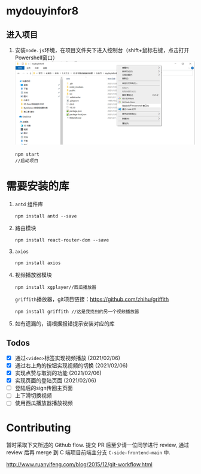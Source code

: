 # mydouyinfor8

## 进入项目

1. 安装`node.js`环境，在项目文件夹下进入控制台（shift+鼠标右键，点击打开Powershell窗口） ![avatar](./doc/进入项目.png)

   ``` 
   npm start
   //启动项目
   ```

   

# 需要安装的库

1. `antd` 组件库

   ``` 
   npm install antd --save
   ```

2. 路由模块

   ``` 
   npm install react-router-dom --save
   ```

3. `axios`

   ``` 
   npm install axios
   ```

4. 视频播放器模块

   ```
   npm install xgplayer//西瓜播放器
   ```

   `griffith`播放器，git项目链接：https://github.com/zhihu/griffith

   ```
   npm install griffith //这是我找到的另一个视频播放器
   ```

   

5. 如有遗漏的，请根据报错提示安装对应的库 

## Todos

- [x] 通过`<video>`标签实现视频播放 (2021/02/06)
- [x] 通过右上角的按钮实现视频的切换  (2021/02/06)
- [x] 实现点赞与取消的功能 (2021/02/06)
- [x] 实现页面的登陆页面 (2021/02/06)
- [ ] 登陆后的sign传回主页面
- [ ] 上下滑切换视频
- [ ] 使用西瓜播放器播放视频
   
# Contributing

暂时采取下文所述的 Github flow. 提交 PR 后至少请一位同学进行 review, 通过 review 后再 merge 到 C 端项目前端主分支 `C-side-frontend-main` 中.

http://www.ruanyifeng.com/blog/2015/12/git-workflow.html
